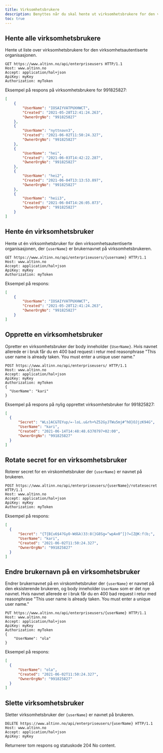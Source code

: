```yaml
---
title: Virksomhetsbrukere
description: Benyttes når du skal hente ut virksomhetsbrukere for den virksomhetsautentiserte organisasjonen. Du kan også opprette og slette virksomhetsbrukere og endre navn og passord.
toc: true
---
```



## Hente alle virksomhetsbrukere
Hente ut liste over virksomhetsbrukere for den virksomhetsautentiserte organisasjonen.

```HTTP
GET https://www.altinn.no/api/enterpriseusers HTTP/1.1
Host: www.altinn.no
Accept: application/hal+json
ApiKey: myKey
Authorization: myToken
```

Eksempel på respons på virksomhetsbrukere for 991825827:
```JSON
[
    {
        "UserName": "IOSAIYVATPUXHWCT",
        "Created": "2021-05-28T12:41:24.263",
        "OwnerOrgNo": "991825827"
    },
    {
        "UserName": "nyttnavn3",
        "Created": "2021-06-02T11:50:24.327",
        "OwnerOrgNo": "991825827"
    },
    {
        "UserName": "hei",
        "Created": "2021-06-03T14:42:22.287",
        "OwnerOrgNo": "991825827"
    },
    {
        "UserName": "hei2",
        "Created": "2021-06-04T13:13:53.897",
        "OwnerOrgNo": "991825827"
    },
    {
        "UserName": "heii3",
        "Created": "2021-06-04T14:26:05.073",
        "OwnerOrgNo": "991825827"
    }
]
```

## Hente én virksomhetsbruker
Hente ut én virksomhetsbruker for den virksomhetsautentiserte organisasjonen, der `{userName}` er brukernavnet på virksomhetsbrukeren.

```HTTP
GET https://www.altinn.no/api/enterpriseusers/{username} HTTP/1.1
Host: www.altinn.no
Accept: application/hal+json
ApiKey: myKey
Authorization: myToken
```

Eksempel på respons:
```JSON
[
    {
        "UserName": "IOSAIYVATPUXHWCT",
        "Created": "2021-05-28T12:41:24.263",
        "OwnerOrgNo": "991825827"
    }
]
```

## Opprette en virksomhetsbruker
Opretter en virksomhetsbruker der body inneholder `{UserName}`. Hvis navnet allerede er i bruk får du en 400 bad request i retur med reasonphrase "This user name is already taken. You must enter a unique user name."

```HTTP
POST https://www.altinn.no/api/enterpriseusers/ HTTP/1.1
Host: www.altinn.no
Accept: application/hal+json
ApiKey: myKey
Authorization: myToken
{
  "UserName": "kari"
}
```

Eksempel på respons på nylig opprettet virksomhetsbruker for 991825827:
```JSON
[
  {
      "Secret": "WLs}AC&TEYup/=-loL.u&rh+%Z52GyJTWu5mj#^hO}OJjzK94G",
      "UserName": "kari",
      "Created": "2021-06-14T14:48:48.6370797+02:00",
      "OwnerOrgNo": "991825827"
  }
]
```

## Rotate secret for en virksomhetsbruker
Roterer secret for en virskomhetsbruker der `{userName}` er navnet på brukeren.

```HTTP
POST https://www.altinn.no/api/enterpriseusers/{userName}/rotatesecret HTTP/1.1
Host: www.altinn.no
Accept: application/hal+json
ApiKey: myKey
Authorization: myToken
```

Eksempel på respons:
```JSON
[
  {
      "Secret": "{T{B{u6$4?GyO-Wd&k)33:8(}G8Sg=^wpAx0^]}?=[Z@K:f(b;",
      "UserName": "kari",
      "Created": "2021-06-02T11:50:24.327",
      "OwnerOrgNo": "991825827"
  }
]
```

## Endre brukernavn på en virksomhetsbruker
Endrer brukernavnet på en virskomhetsbruker der `{userName}` er navnet på den eksisterende brukeren, og body inneholder `UserName` som er det nye navnet. Hvis navnet allerede er i bruk får du en 400 bad request i retur med reasonphrase "This user name is already taken. You must enter a unique user name."

```HTTP
PUT https://www.altinn.no/api/enterpriseusers/{userName} HTTP/1.1
Host: www.altinn.no
Accept: application/hal+json
ApiKey: myKey
Authorization: myToken
{
    "UserName": "ola"
}
```

Eksempel på respons:
```JSON
[
  {
      "UserName": "ola",
      "Created": "2021-06-02T11:50:24.327",
      "OwnerOrgNo": "991825827"
  }
]
```

## Slette virksomhetsbruker
Sletter virksomhetsbruker der `{userName}` er navnet på brukeren. 

```HTTP
DELETE https://www.altinn.no/api/enterpriseusers/{userName} HTTP/1.1
Host: www.altinn.no
Accept: application/hal+json
ApiKey: myKey
```

Returnerer tom respons og statuskode 204 No content.
